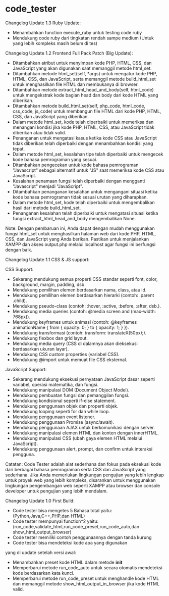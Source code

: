 # code_tester

Changelog Update 1.3 Ruby Update:
- Menambahkan function execute_ruby untuk testing code ruby
- Mendukung code ruby dari tingkatan rendah sampe medium (Untuk yang lebih kompleks masih belum di tes)

Changelog Update 1.2 Frontend Full Pack Patch (Big Update):
- Ditambahkan atribut untuk menyimpan kode PHP, HTML, CSS, dan JavaScript yang akan digunakan saat memanggil metode html_set.
- Ditambahkan metode html_set(self, *args) untuk mengatur kode PHP, HTML, CSS, dan JavaScript, serta memanggil metode build_html_set untuk menghasilkan file HTML dan membukanya di browser.
- Ditambahkan metode extract_html_head_and_body(self, html_code) untuk mengekstrak kode bagian head dan body dari kode HTML yang diberikan.
- Ditambahkan metode build_html_set(self, php_code, html_code, css_code, js_code) untuk membangun file HTML dari kode PHP, HTML, CSS, dan JavaScript yang diberikan.
- Dalam metode html_set, kode telah diperbaiki untuk memeriksa dan menangani kondisi jika kode PHP, HTML, CSS, atau JavaScript tidak diberikan atau tidak valid.
- Penanganan untuk mengatasi kasus ketika kode CSS atau JavaScript tidak diberikan telah diperbaiki dengan menambahkan kondisi yang tepat.
- Dalam metode html_set, kesalahan tipe telah diperbaiki untuk mengecek kode bahasa pemrograman yang sesuai.
- Ditambahkan pengecekan untuk kode bahasa pemrograman "Javascript" sebagai alternatif untuk "JS" saat memeriksa kode CSS atau JavaScript.
- Kesalahan penamaan fungsi telah diperbaiki dengan mengganti "Javascript" menjadi "JavaScript".
- Ditambahkan penanganan kesalahan untuk mengangani situasi ketika kode bahasa pemrograman tidak sesuai urutan yang diharapkan.
- Dalam metode html_set, kode telah diperbaiki untuk mengembalikan hasil dari metode build_html_set.
- Penanganan kesalahan telah diperbaiki untuk mengatasi situasi ketika fungsi extract_html_head_and_body mengembalikan None.

Note: Dengan pembaruan ini, Anda dapat dengan mudah menggunakan fungsi html_set untuk menghasilkan halaman web dari kode PHP, HTML, CSS, dan JavaScript yang Anda berikan. Pastikan untuk menjalankan XAMPP dan akses output.php melalui localhost agar fungsi ini berfungsi dengan baik.
 
Changelog Update 1.1 CSS & JS support:

CSS Support:
- Sekarang mendukung semua properti CSS standar seperti font, color, background, margin, padding, dsb.
- Mendukung pemilihan elemen berdasarkan nama, class, atau id.
- Mendukung pemilihan elemen berdasarkan hierarki (contoh: .parent .child).
- Mendukung pseudo-class (contoh: :hover, :active, :before, :after, dsb.).
- Mendukung media queries (contoh: @media screen and (max-width: 768px)).
- Mendukung keyframes untuk animasi (contoh: @keyframes animationName { from { opacity: 0; } to { opacity: 1; } }).
- Mendukung transformasi (contoh: transform: translateX(50px);).
- Mendukung flexbox dan grid layout.
- Mendukung media query (CSS di dalamnya akan dieksekusi berdasarkan ukuran layar).
- Mendukung CSS custom properties (variabel CSS).
- Mendukung @import untuk memuat file CSS eksternal.

JavaScript Support:
- Sekarang mendukung eksekusi pernyataan JavaScript dasar seperti variabel, operasi matematika, dan fungsi.
- Mendukung manipulasi DOM (Document Object Model).
- Mendukung pembuatan fungsi dan pemanggilan fungsi.
- Mendukung kondisional seperti if-else statement.
- Mendukung penggunaan objek dan properti objek.
- Mendukung looping seperti for dan while loop.
- Mendukung penggunaan event listener.
- Mendukung penggunaan Promise (async/await).
- Mendukung penggunaan AJAX untuk berkomunikasi dengan server.
- Mendukung manipulasi elemen HTML dan konten dengan innerHTML.
- Mendukung manipulasi CSS (ubah gaya elemen HTML melalui JavaScript).
- Mendukung penggunaan alert, prompt, dan confirm untuk interaksi pengguna.

Catatan: Code Tester adalah alat sederhana dan fokus pada eksekusi kode dari berbagai bahasa pemrograman serta CSS dan JavaScript yang sederhana. Jika Anda memerlukan lingkungan pengujian yang lebih lengkap untuk proyek web yang lebih kompleks, disarankan untuk menggunakan lingkungan pengembangan web seperti XAMPP atau browser dan console developer untuk pengujian yang lebih mendalam.


Changelog Update 1.0 First Build:
- Code tester bisa mengetes 5 Bahasa total yaitu:(Python,Java,C++,PHP,dan HTML)
- Code tester mempunyai function*2 yaitu: (run_code,validate_html,run_code_preset,run_code_auto,dan show_html_output_browser)
- Code tester memiliki contoh penggunaannya dengan tanda kurung
- Code tester bisa mendeteksi kode apa yang digunakan

yang di update setelah versi awal:
- Menambahkan preset kode HTML dalam metode __init__
- Memperbarui metode run_code_auto untuk secara otomatis mendeteksi kode berdasarkan kata kunci.
- Memperbarui metode run_code_preset untuk menghandle kode HTML dan memanggil metode show_html_output_in_browser jika kode HTML valid.
